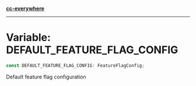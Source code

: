 [**cc-everywhere**](../../../../../index.md)

***

# Variable: DEFAULT\_FEATURE\_FLAG\_CONFIG

```ts
const DEFAULT_FEATURE_FLAG_CONFIG: FeatureFlagConfig;
```

Default feature flag configuration
